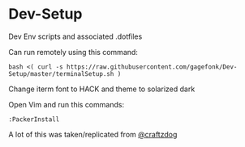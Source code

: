 # Dev-Setup
Dev Env scripts and associated .dotfiles

Can run remotely using this command:
```
bash <( curl -s https://raw.githubusercontent.com/gagefonk/Dev-Setup/master/terminalSetup.sh )
```

Change iterm font to HACK and theme to solarized dark

Open Vim and run this commands:
```
:PackerInstall
```

A lot of this was taken/replicated from [@craftzdog](https://github.com/craftzdog)
